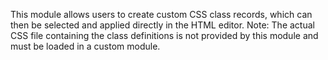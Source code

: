 This module allows users to create custom CSS class records, which can
then be selected and applied directly in the HTML editor. Note: The
actual CSS file containing the class definitions is not provided by this
module and must be loaded in a custom module.
